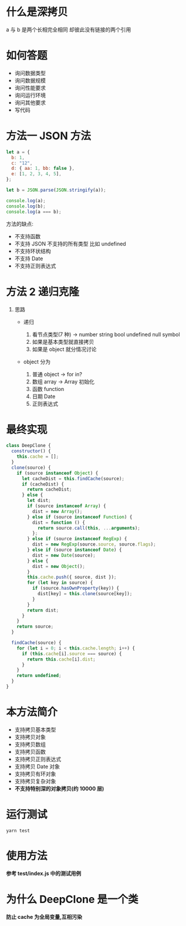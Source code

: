 # 什么是深拷贝

a 与 b 是两个长相完全相同 却彼此没有链接的两个引用

# 如何答题

- 询问数据类型
- 询问数据规模
- 询问性能要求
- 询问运行环境
- 询问其他要求
- 写代码

# 方法一 JSON 方法

```js
let a = {
  b: 1,
  c: "12",
  d: { aa: 1, bb: false },
  e: [1, 2, 3, 4, 5],
};

let b = JSON.parse(JSON.stringify(a));

console.log(a);
console.log(b);
console.log(a === b);
```

方法的缺点:

- 不支持函数
- 不支持 JSON 不支持的所有类型 比如 undefined
- 不支持环状结构
- 不支持 Date
- 不支持正则表达式

# 方法 2 递归克隆

1. 思路

   - 递归

     1. 看节点类型(7 种) -> number string bool undefined null symbol
     2. 如果是基本类型就直接拷贝
     3. 如果是 object 就分情况讨论

   - object 分为

     1. 普通 object -> for in?
     2. 数组 array -> Array 初始化
     3. 函数 function
     4. 日期 Date
     5. 正则表达式

# 最终实现

```js
class DeepClone {
  constructor() {
    this.cache = [];
  }
  clone(source) {
    if (source instanceof Object) {
      let cacheDist = this.findCache(source);
      if (cacheDist) {
        return cacheDist;
      } else {
        let dist;
        if (source instanceof Array) {
          dist = new Array();
        } else if (source instanceof Function) {
          dist = function () {
            return source.call(this, ...arguments);
          };
        } else if (source instanceof RegExp) {
          dist = new RegExp(source.source, source.flags);
        } else if (source instanceof Date) {
          dist = new Date(source);
        } else {
          dist = new Object();
        }
        this.cache.push({ source, dist });
        for (let key in source) {
          if (source.hasOwnProperty(key)) {
            dist[key] = this.clone(source[key]);
          }
        }
        return dist;
      }
    }
    return source;
  }

  findCache(source) {
    for (let i = 0; i < this.cache.length; i++) {
      if (this.cache[i].source === source) {
        return this.cache[i].dist;
      }
    }
    return undefined;
  }
}
```

# 本方法简介

- 支持拷贝基本类型
- 支持拷贝对象
- 支持拷贝数组
- 支持拷贝函数
- 支持拷贝正则表达式
- 支持拷贝 Date 对象
- 支持拷贝有环对象
- 支持拷贝复杂对象
- **不支持特别深的对象拷贝(约 10000 层)**

# 运行测试

```
yarn test
```

# 使用方法

**参考 test/index.js 中的测试用例**

# 为什么 DeepClone 是一个类

**防止 cache 为全局变量,互相污染**
